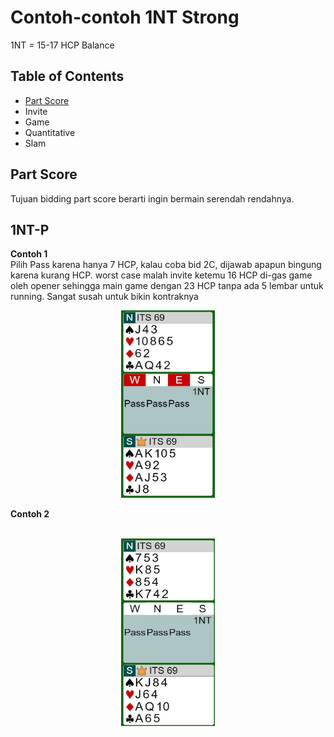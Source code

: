 # Contoh-contoh 1NT Strong

1NT = 15-17 HCP Balance <br>

## Table of Contents

- [Part Score](#part-score)
- Invite
- Game
- Quantitative
- Slam


## Part Score

Tujuan bidding part score berarti ingin bermain serendah rendahnya. <br>

## 1NT-P

**Contoh 1**<br>
Pilih Pass karena hanya 7 HCP, kalau coba bid 2C, dijawab apapun bingung karena kurang HCP. worst case malah invite ketemu 16 HCP di-gas game oleh opener sehingga main game dengan 23 HCP tanpa ada 5 lembar untuk running. Sangat susah untuk bikin kontraknya<Br>
<p align="center">
<img 
src="./Assets/part-score-001.jpg" 
width="150" height="300">
</p>

**Contoh 2**<Br>
<br>
<p align="center">
<img 
src="./Assets/part-score-002.jpg" 
width="150" height="300">
</p>




